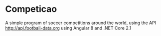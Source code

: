 # Competicao
A simple program of soccer competitions around the world, using the API http://api.football-data.org using Angular 8 and .NET Core 2.1
